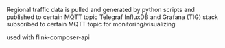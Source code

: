 Regional traffic data is pulled and generated by python scripts and published to certain MQTT topic Telegraf InfluxDB and Grafana (TIG) stack subscribed to certain MQTT topic for monitoring/visualizing

used with flink-composer-api
